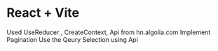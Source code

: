 # React + Vite

Used UseReducer , CreateContext,
Api from hn.algolia.com
Implement Pagination 
Use the Qeury Selection using Api